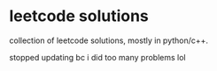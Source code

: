 # leetcode solutions

collection of leetcode solutions, mostly in python/c++.

stopped updating bc i did too many problems lol
